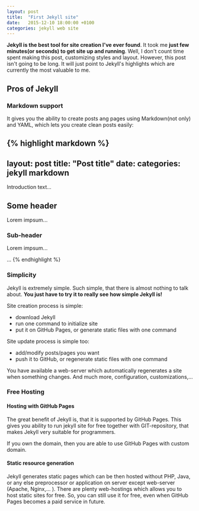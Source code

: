 ```yaml
---
layout: post
title:  "First Jekyll site"
date:   2015-12-10 18:00:00 +0100
categories: jekyll web site
---
```

**Jekyll is the best tool for site creation I've ever found**. It took me **just few minutes(or seconds) to get site up and running**. Well, I don't count time spent making this post, customizing styles and layout. However, this post isn't going to be long. It will just point to Jekyll's highlights which are currently the most valuable to me.


## Pros of Jekyll

### Markdown support
It gives you the ability to create posts ang pages using Markdown(not only) and YAML, which lets you create clean posts easily:

{% highlight markdown %}
---
layout:     post
title:      "Post title"
date:       <creation timestamp>
categories: jekyll markdown
---
Introduction text...

## Some header
Lorem impsum...

### Sub-header
Lorem impsum...

...
{% endhighlight %}


### Simplicity
Jekyll is extremely simple. Such simple, that there is almost nothing to talk about. **You just have to try it to really see how simple Jekyll is!**

Site creation process is simple:

 - download Jekyll
 - run one command to initialize site
 - put it on GitHub Pages, or generate static files with one command

Site update process is simple too:

 - add/modify posts/pages you want
 - push it to GitHub, or regenerate static files with one command

You have available a web-server which automatically regenerates a site when something changes. And much more, configuration, customizations,...


### Free Hosting

#### Hosting with GitHub Pages
The great benefit of Jekyll is, that it is supported by GitHub Pages. This gives you ability to run jekyll site for free together with GIT-repository, that makes Jekyll very suitable for programmers.

If you own the domain, then you are able to use GitHub Pages with custom domain.

#### Static resource generation
Jekyll generates static pages which can be then hosted without PHP, Java, or any else preprocessor or application on server except web-server (Apache, Nginx,... ). There are plenty web-hostings which allows you to host static sites for free. So, you can still use it for free, even when GitHub Pages becomes a paid service in future.
